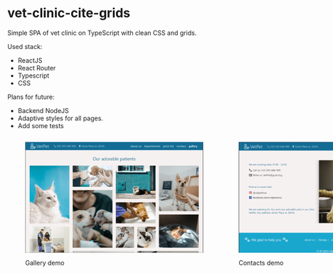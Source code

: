 # vet-clinic-cite-grids

Simple SPA of vet clinic on TypeScript with clean CSS and grids.

Used stack: 
 - ReactJS
 - React Router
 - Typescript
 - CSS

Plans for future: 
  - Backend NodeJS
  - Adaptive styles for all pages.
  - Add some tests


<div style="display:flex; justify-content:space-around;">
  <figure style="display: flex; flex-direction: column;">
    <img src="vet-clinic\public\images\gallery.png" width = 400 style="display: inline-block;"/>
    <p style="width: 400px;">Gallery demo</p>
  </figure>
  <figure style="display: flex; flex-direction: column;">
    <img src="vet-clinic\public\images\contacts.png" title="Contacts demo" width = 400 style="display: inline-block;"/>
    <p style="width: 400px;">Contacts demo</p>
  </figure>
</div>


